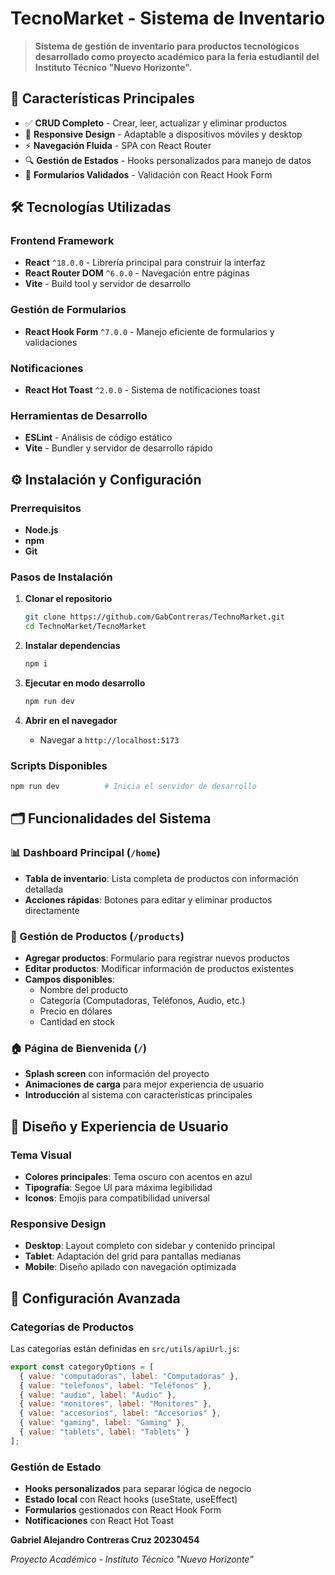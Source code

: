# TecnoMarket - Sistema de Inventario

> **Sistema de gestión de inventario para productos tecnológicos desarrollado como proyecto académico para la feria estudiantil del Instituto Técnico "Nuevo Horizonte".**

## 🚀 Características Principales

- ✅ **CRUD Completo** - Crear, leer, actualizar y eliminar productos
- 📱 **Responsive Design** - Adaptable a dispositivos móviles y desktop
- ⚡ **Navegación Fluida** - SPA con React Router
- 🔍 **Gestión de Estados** - Hooks personalizados para manejo de datos
- 📝 **Formularios Validados** - Validación con React Hook Form

## 🛠️ Tecnologías Utilizadas

### Frontend Framework
- **React** `^18.0.0` - Librería principal para construir la interfaz
- **React Router DOM** `^6.0.0` - Navegación entre páginas
- **Vite** - Build tool y servidor de desarrollo

### Gestión de Formularios
- **React Hook Form** `^7.0.0` - Manejo eficiente de formularios y validaciones

### Notificaciones
- **React Hot Toast** `^2.0.0` - Sistema de notificaciones toast

### Herramientas de Desarrollo
- **ESLint** - Análisis de código estático
- **Vite** - Bundler y servidor de desarrollo rápido

## ⚙️ Instalación y Configuración

### Prerrequisitos
- **Node.js**
- **npm**
- **Git**

### Pasos de Instalación

1. **Clonar el repositorio**
   ```bash
   git clone https://github.com/GabContreras/TechnoMarket.git
   cd TechnoMarket/TecnoMarket
   ```

2. **Instalar dependencias**
   ```bash
   npm i
   ```

3. **Ejecutar en modo desarrollo**
   ```bash
   npm run dev
   ```

4. **Abrir en el navegador**
   - Navegar a `http://localhost:5173`

### Scripts Disponibles

```bash
npm run dev          # Inicia el servidor de desarrollo
```

## 🗂️ Funcionalidades del Sistema

### 📊 Dashboard Principal (`/home`)
- **Tabla de inventario**: Lista completa de productos con información detallada
- **Acciones rápidas**: Botones para editar y eliminar productos directamente

### 📝 Gestión de Productos (`/products`)
- **Agregar productos**: Formulario para registrar nuevos productos
- **Editar productos**: Modificar información de productos existentes
- **Campos disponibles**:
  - Nombre del producto
  - Categoría (Computadoras, Teléfonos, Audio, etc.)
  - Precio en dólares
  - Cantidad en stock

### 🏠 Página de Bienvenida (`/`)
- **Splash screen** con información del proyecto
- **Animaciones de carga** para mejor experiencia de usuario
- **Introducción** al sistema con características principales

## 🎨 Diseño y Experiencia de Usuario

### Tema Visual
- **Colores principales**: Tema oscuro con acentos en azul
- **Tipografía**: Segoe UI para máxima legibilidad
- **Iconos**: Emojis para compatibilidad universal

### Responsive Design
- **Desktop**: Layout completo con sidebar y contenido principal
- **Tablet**: Adaptación del grid para pantallas medianas
- **Mobile**: Diseño apilado con navegación optimizada

## 🔧 Configuración Avanzada

### Categorías de Productos
Las categorías están definidas en `src/utils/apiUrl.js`:
```javascript
export const categoryOptions = [
  { value: "computadoras", label: "Computadoras" },
  { value: "telefonos", label: "Teléfonos" },
  { value: "audio", label: "Audio" },
  { value: "monitores", label: "Monitores" },
  { value: "accesorios", label: "Accesorios" },
  { value: "gaming", label: "Gaming" },
  { value: "tablets", label: "Tablets" }
];
```

### Gestión de Estado
- **Hooks personalizados** para separar lógica de negocio
- **Estado local** con React hooks (useState, useEffect)
- **Formularios** gestionados con React Hook Form
- **Notificaciones** con React Hot Toast


**Gabriel Alejandro Contreras Cruz 20230454**

*Proyecto Académico - Instituto Técnico "Nuevo Horizonte"*
